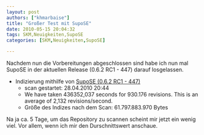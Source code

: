 ```yaml
---
layout: post
authors: ["khmarbaise"]
title: "Großer Test mit SupoSE"
date: 2010-05-15 20:04:32
tags: SKM,Neuigkeiten,SupoSE
categories: [SKM,Neuigkeiten,SupoSE]

---
```

Nachdem nun die Vorbereitungen abgeschlossen sind habe ich nun mal SupoSE in der aktuellen Release (0.6.2 RC1 - 447) darauf losgelassen.

+ Indizierung mithilfe von <a href="http://www.supose.org">SupoSE (0.6.2 RC1 - 447)</a>
  + scan gestartet: 28.04.2010 20:44
  + We have taken 436352,037 seconds for 930.176 revisions.  This is an average of 2,132 revisions/second.
  + Größe des Indizes nach dem Scan: 61.797.883.970 Bytes

Na ja ca. 5 Tage, um das Repository zu scannen scheint mir jetzt ein wenig viel. Vor allem, wenn ich mir den Durschnittswert anschaue.
